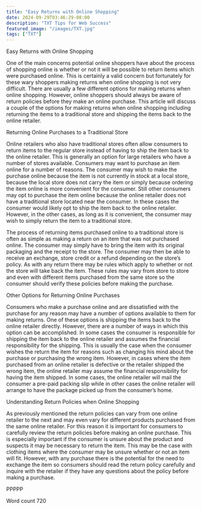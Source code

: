 ```yaml
---
title: "Easy Returns with Online Shopping"
date: 2024-09-29T03:46:29-08:00
description: "TXT Tips for Web Success"
featured_image: "/images/TXT.jpg"
tags: ["TXT"]
---
```


Easy Returns with Online Shopping

One of the main concerns potential online shoppers have about the process of shopping online is whether or not it will be possible to return items which were purchased online. This is certainly a valid concern but fortunately for these wary shoppers making returns when online shopping is not very difficult. There are usually a few different options for making returns when online shopping. However, online shoppers should always be aware of return policies before they make an online purchase. This article will discuss a couple of the options for making returns when online shopping including returning the items to a traditional store and shipping the items back to the online retailer. 

Returning Online Purchases to a Traditional Store

Online retailers who also have traditional stores often allow consumers to return items to the regular store instead of having to ship the item back to the online retailer. This is generally an option for large retailers who have a number of stores available. Consumers may want to purchase an item online for a number of reasons. The consumer may wish to make the purchase online because the item is not currently in stock at a local store, because the local store does not carry the item or simply because ordering the item online is more convenient for the consumer. Still other consumers may opt to purchase the item online because the online retailer does not have a traditional store located near the consumer. In these cases the consumer would likely opt to ship the item back to the online retailer. However, in the other cases, as long as it is convenient, the consumer may wish to simply return the item to a traditional store. 

The process of returning items purchased online to a traditional store is often as simple as making a return on an item that was not purchased online. The consumer may simply have to bring the item with its original packaging and the receipt to the store. The consumer may then be able to receive an exchange, store credit or a refund depending on the store’s policy. As with any return there may be rules which apply to whether or not the store will take back the item. These rules may vary from store to store and even with different items purchased from the same store so the consumer should verify these policies before making the purchase. 

Other Options for Returning Online Purchases

Consumers who make a purchase online and are dissatisfied with the purchase for any reason may have a number of options available to them for making returns. One of these options is shipping the items back to the online retailer directly. However, there are a number of ways in which this option can be accomplished. In some cases the consumer is responsible for shipping the item back to the online retailer and assumes the financial responsibility for the shipping. This is usually the case when the consumer wishes the return the item for reasons such as changing his mind about the purchase or purchasing the wrong item. However, in cases where the item purchased from an online retailer is defective or the retailer shipped the wrong item, the online retailer may assume the financial responsibility for having the item shipped. In some cases, the online retailer will mail the consumer a pre-paid packing slip while in other cases the online retailer will arrange to have the package picked up from the consumer’s home. 

Understanding Return Policies when Online Shopping 

As previously mentioned the return policies can vary from one online retailer to the next and may even vary for different products purchased from the same online retailer. For this reason it is important for consumers to carefully review the return policies before making an online purchase. This is especially important if the consumer is unsure about the product and suspects it may be necessary to return the item. This may be the case with clothing items where the consumer may be unsure whether or not an item will fit. However, with any purchase there is the potential for the need to exchange the item so consumers should read the return policy carefully and inquire with the retailer if they have any questions about the policy before making a purchase.

PPPPP

Word count 720

